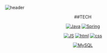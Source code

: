 
<!--
**zerojuu/zerojuu** is a ✨ _special_ ✨ repository because its `README.md` (this file) appears on your GitHub profile.

Here are some ideas to get you started:

- 🔭 I’m currently working on ...
- 🌱 I’m currently learning ...
- 👯 I’m looking to collaborate on ...
- 🤔 I’m looking for help with ...
- 💬 Ask me about ...
- 📫 How to reach me: ...
- 😄 Pronouns: ...
- ⚡ Fun fact: ...
-->

![header](https://capsule-render.vercel.app/api?type=egg&color=auto&height=300&section=header&text=zerojuu's&nbsp;code%20&fontSize=60)

<div align=center>
  
  ##TECH
  
[![Java](https://img.shields.io/badge/Java-007396?style=flat-square&logo=Java&logoColor=white)](https://github.com/zerojuu) 
[![Spring](https://img.shields.io/badge/Spring-6DB33F?style=flat-square&logo=Spring&logoColor=white)](https://github.com/zerojuu)
<br>
  
[![JS](https://img.shields.io/badge/JavaScript-F7DF1E?style=flat-square&logo=JavaScript&logoColor=black)](https://github.com/zerojuu) 
[![html](https://img.shields.io/badge/Html-E34F26?style=flat-square&logo=Html5&logoColor=white)](https://github.com/zerojuu)
[![css](https://img.shields.io/badge/Svelte-FF3E00?style=flat-square&logo=Svelte&logoColor=white)](https://github.com/zerojuu)
<br>
  
[![MySQL](https://img.shields.io/badge/MySQL-4479A1?style=flat-square&logo=MySQL&logoColor=white)](https://github.com/zerojuu)
<br>  
  
 </div>
